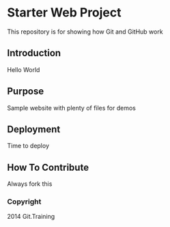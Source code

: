 # Starter Web Project

This repository is for showing how Git and GitHub work

## Introduction

Hello World

## Purpose

Sample website with plenty of files for demos

## Deployment

Time to deploy

## How To Contribute

Always fork this

### Copyright

2014 Git.Training